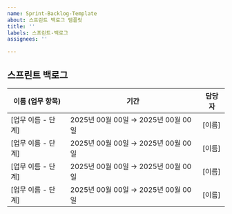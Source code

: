```yaml
---
name: Sprint-Backlog-Template
about: 스프린트 백로그 템플릿
title: ''
labels: 스프린트-백로그
assignees: ''

---
```


## 스프린트 백로그

| 이름 (업무 항목)                     | 기간                               | 담당자 |
|--------------------------------------|------------------------------------|--------|
| [업무 이름 - 단계]                   | 2025년 00월 00일 → 2025년 00월 00일 | [이름] |
| [업무 이름 - 단계]                   | 2025년 00월 00일 → 2025년 00월 00일 | [이름] |
| [업무 이름 - 단계]                   | 2025년 00월 00일 → 2025년 00월 00일 | [이름] |
| [업무 이름 - 단계]                   | 2025년 00월 00일 → 2025년 00월 00일 | [이름] |
